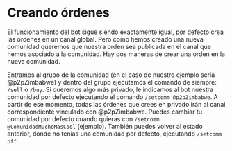 # Creando órdenes

El funcionamiento del bot sigue siendo exactamente igual, por defecto crea las órdenes en un canal global. Pero como hemos creado una nueva comunidad queremos que nuestra orden sea publicada en el canal que hemos asociado a la comunidad. Hay dos maneras de crear una orden en la nueva comunidad.

Entramos al grupo de la comunidad (en el caso de nuestro ejemplo sería @p2pZimbabwe) y dentro del grupo ejecutamos el comando de siempre: `/sell` o `/buy`.
Si queremos algo más privado, le indicamos al bot nuestra comunidad por defecto ejecutando el comando `/setcomm @p2pZimbabwe`. A partir de ese momento, todas las órdenes que crees en privado irán al canal correspondiente vinculado con @p2pZimbabwe. Puedes cambiar tu comunidad por defecto cuando quieras con `/setcomm @ComunidadMuchoMasCool` (ejemplo). También puedes volver al estado anterior, donde no tenías una comunidad por defecto, ejecutando `/setcomm off`.
